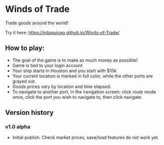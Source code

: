 # Winds of Trade

Trade goods around the world!

Try it here:  https://jrdaquioag.github.io/Winds-of-Trade/


## How to play:

- The goal of the game is to make as much money as possible!
- Game is tied to your login account
- Your ship starts in Houston and you start with $10k
- Your current location is marked in full color, while the other ports are grayed out.
- Goods prices vary by location and time elapsed.
- To navigate to another port, in the navigation screen:  click route mode once, click the port you wish to navigate to, then click navigate.

## Version history

### v1.0 alpha

- Initial publish.  Check market prices, save/load features do not work yet.
